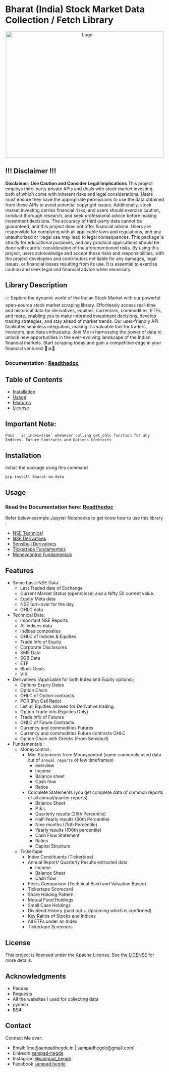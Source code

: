 # Bharat (India) Stock Market Data Collection / Fetch Library

<p align="center">
  <img src="https://github.com/Sampad-Hegde/Bharat-SM-Data/raw/master/Logo.png" alt="Logo" width="500" height="400">
</p>

## !!! Disclaimer !!!
**Disclaimer: Use Caution and Consider Legal Implications**
  This project employs third-party private APIs and deals with stock market investing,
both of which come with inherent risks and legal considerations.
Users must ensure
they have the appropriate permissions to use the data obtained from these APIs to avoid potential copyright issues.
Additionally, stock market investing carries financial risks, and users should exercise caution,
conduct thorough research, and seek professional advice before making investment decisions.
The accuracy of third-party data cannot be guaranteed, and this project does not offer financial advice.
Users are responsible for complying with all applicable laws and regulations,
and any unauthorized or illegal use may lead to legal consequences.
This package is strictly for educational purposes,
and any practical applications should be done with careful consideration of the aforementioned risks.
By using this project, users acknowledge and accept these risks and responsibilities,
with the project developers and contributors not liable for any damages,
legal issues, or financial losses resulting from its use.
It is essential to exercise caution and seek legal and financial advice when necessary.


## Library Description
📈 Explore the dynamic world of the Indian Stock Market with our powerful open-source stock market scraping library. 
Effortlessly access real-time and historical data for derivatives, equities, currencies, commodities, ETFs, and more, 
enabling you to make informed investment decisions, develop trading strategies, and stay ahead of market trends.
Our user-friendly API facilitates seamless integration,
making it a valuable tool for traders, investors, and data enthusiasts.
Join Me in harnessing the power of data
to unlock new opportunities in the ever-evolving landscape of the Indian financial markets.
Start scraping today and gain a competitive edge in your financial ventures!
💼📊🚀

### Documentation : [Readthedoc](https://bharat-sm-data.readthedocs.io/en/latest/index.html)

## Table of Contents

- [Installation](#installation)
- [Usage](#usage)
- [Features](#features)
- [License](#license)

## Important Note:
```text
Pass  `is_index=true` whenever calling get_ohlc function for any Indices, Future Contracts and Options Contracts
```

## Installation
Install the package using this command

```bash
pip install Bharat-sm-data
```

## Usage

### Read the Documentation here: [Readthedoc](https://bharat-sm-data.readthedocs.io/en/latest/index.html)

Refer below example Jupyter Notebooks to get know how to use this library :
- [NSE Technical](https://github.com/Sampad-Hegde/Bharat-SM-Data/blob/master/examples/Technical_NSE.ipynb)
- [NSE Derivatives](https://github.com/Sampad-Hegde/Bharat-SM-Data/blob/master/examples/Derivatives_NSE.ipynb)
- [Sensibull  Derivatives](https://github.com/Sampad-Hegde/Bharat-SM-Data/blob/master/examples/Derivatives_Sensibull.ipynb)
- [Tickertape Fundamentals](https://github.com/Sampad-Hegde/Bharat-SM-Data/blob/master/examples/Fundementals_Tickertape.ipynb)
- [Moneycontrol Fundamentals](https://github.com/Sampad-Hegde/Bharat-SM-Data/blob/master/examples/Fundementals_Moneycontrol.ipynb)
 

## Features

- Some basic NSE Data:
  - Last Traded date of Exchange
  - Current Market Status (open/close) and a Nifty 50 current value.
  - Equity Meta data
  - NSE turn-over for the day
  - OHLC data
- Technical Data:
  - Important NSE Reports   
  - All indices data
  - Indices composites
  - OHLC of Indices & Equities
  - Trade Info of Equity
  - Corporate Disclosures
  - SME Data
  - SGB Data
  - ETF
  - Block Deals
  - VIX
- Derivatives (Applicable for both Index and Equity options):
  - Options Expiry Dates
  - Option Chain
  - OHLC of Option contracts
  - PCR (Put Call Ratio)
  - List all Equities allowed for Derivative trading.
  - Option Trade info (Equities Only)
  - Trade Info of Futures
  - OHLC of Future Contracts
  - Currency and commodities Futures
  - Currency and commodities Future contracts OHLC
  - Option Chain with Greeks (From Sensibull)
- Fundamentals :
  - Moneycontrol :
    - Mini Statements from Moneycontrol (some commonly used data out of `annual reports` of few timeframes)
      - overview
      - Income
      - Balance sheet
      - Cash flow
      - Ratios
    - Complete Statements (you get complete data of common reports of all annual/quarter reports)
      - Balance Sheet
      - P & L
      - Quarterly results (25th Percentile)
      - Half-Yearly results (50th Percentile)
      - Nine months (75th Percentile)
      - Yearly results (100th percentile)
      - Cash Flow Statement
      - Ratios
      - Capital Structure
  - Tickertape
    - Index Constituents (Tickertape)
    - Annual Report/ Quarterly Results extracted data
      - Income
      - Balance Sheet
      - Cash flow
    - Peers Comparison (Technical Bsed and Valuation Based)
    - Tickertape Scorecard
    - Share Holding Pattern
    - Mutual Fund Holdings
    - Small Case Holdings
    - Dividend History (paid out + Upcoming which is confirmed)
    - Key Ratios of Stocks and Indices
    - All ETFs under an Index
    - Tickertape Screeners

## License

This project is licensed under the Apache License.
See the [LICENSE](https://github.com/Sampad-Hegde/Bharat-SM-Data/blob/master/LICENSE) for more details.

## Acknowledgments
- Pandas
- Requests
- All the websites I used for collecting data
- pydash
- BS4

## Contact
Connect Me over: 
- Email: [me@sampadhegde.in | sampadhegde@gmail.com]
- LinkedIn [sampad-hegde](https://www.linkedin.com/in/sampad-hegde)
- Instagram [@sampad_hegde](https://www.instagram.com/sampad_hegde)
- Facebook [sampad.hegde](https://www.facebook.com/sampad.hegde)
